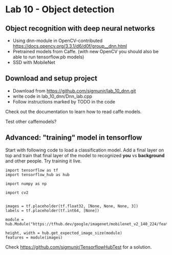 # Lab 10 - Object detection
## Object recognition with deep neural networks

- Using dnn-module in OpenCV-contributed https://docs.opencv.org/3.3.1/d6/d0f/group__dnn.html
- Pretrained models from Caffe. (with new OpenCV you should also be able to run tensorflow.pb models)
- SSD with MobileNet

## Download and setup project

- Download from https://github.com/sigmunjr/lab_10_dnn.git
- write code in lab_10_dnn/Dnn_lab.cpp
- Follow instructions marked by TODO in the code

Check out the documentation to learn how to read caffe models.

Test other caffemodels?

## Advanced: "training" model in tensorflow
Start with following code to load a classification model. Add a final layer on top and train that final layer of the model to recognized **you** vs **background** and other people. Try training it live.

    import tensorflow as tf
    import tensorflow_hub as hub

    import numpy as np

    import cv2


    images = tf.placeholder(tf.float32, [None, None, None, 3])
    labels = tf.placeholder(tf.int64, [None])

    module = hub.Module("https://tfhub.dev/google/imagenet/mobilenet_v2_140_224/feature_vector/1")

    height, width = hub.get_expected_image_size(module)
    features = module(images)

Check https://github.com/sigmunjr/TensorflowHubTest for a solution.
